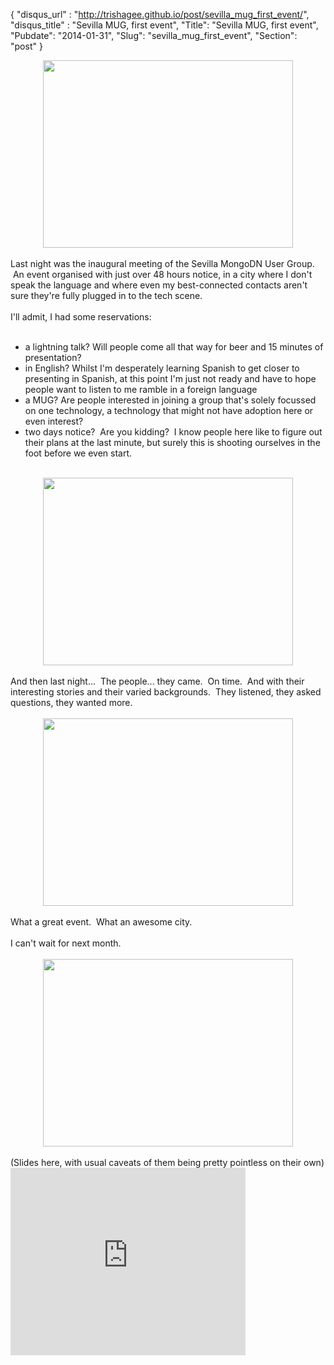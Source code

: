 {
 "disqus_url" : "http://trishagee.github.io/post/sevilla_mug_first_event/",
 "disqus_title" : "Sevilla MUG, first event",
 "Title": "Sevilla MUG, first event",
 "Pubdate": "2014-01-31",
 "Slug": "sevilla_mug_first_event",
 "Section": "post"
}
<div class="separator" style="clear: both; text-align: center;"><a href="http://2.bp.blogspot.com/-ACbZtH8y3pM/Uurim-7CuNI/AAAAAAAAMfU/iR7aAjV3L_E/s1600/IMG_20140130_191433.jpg" imageanchor="1" style="margin-left: 1em; margin-right: 1em;"><img border="0" src="http://2.bp.blogspot.com/-ACbZtH8y3pM/Uurim-7CuNI/AAAAAAAAMfU/iR7aAjV3L_E/s1600/IMG_20140130_191433.jpg" height="300" width="400" /></a></div><br />Last night was the inaugural meeting of the Sevilla MongoDN User Group. &nbsp;An event organised with just over 48 hours notice, in a city where I don't speak the language and where even my best-connected contacts aren't sure they're fully plugged in to the tech scene.<br /><br />I'll admit, I had some reservations:<br /><br /><ul><li>a lightning talk? Will people come all that way for beer and 15 minutes of presentation?</li><li>in English? Whilst I'm desperately learning Spanish to get closer to presenting in Spanish, at this point I'm just not ready and have to hope people want to listen to me ramble in a foreign language</li><li>a MUG? Are people interested in joining a group that's solely focussed on one technology, a technology that might not have adoption here or even interest?</li><li>two days notice? &nbsp;Are you kidding? &nbsp;I know people here like to figure out their plans at the last minute, but surely this is shooting ourselves in the foot before we even start.</li></ul><br /><div class="separator" style="clear: both; text-align: center;"><a href="http://4.bp.blogspot.com/-ZxzdtnwGKrk/UurinNqIjZI/AAAAAAAAMfQ/HHbZGT9MCV0/s1600/IMG_20140130_192137.jpg" imageanchor="1" style="margin-left: 1em; margin-right: 1em;"><img border="0" src="http://4.bp.blogspot.com/-ZxzdtnwGKrk/UurinNqIjZI/AAAAAAAAMfQ/HHbZGT9MCV0/s1600/IMG_20140130_192137.jpg" height="300" width="400" /></a></div><br />And then last night... &nbsp;The people... they came. &nbsp;On time. &nbsp;And with their interesting stories and their varied backgrounds. &nbsp;They listened, they asked questions, they wanted more.<br /><br /><div class="separator" style="clear: both; text-align: center;"><a href="http://4.bp.blogspot.com/-nU0wPfzI6DE/UuritPmwnDI/AAAAAAAAMfk/R49MwaxAzCk/s1600/IMG_20140130_201313.jpg" imageanchor="1" style="margin-left: 1em; margin-right: 1em;"><img border="0" src="http://4.bp.blogspot.com/-nU0wPfzI6DE/UuritPmwnDI/AAAAAAAAMfk/R49MwaxAzCk/s1600/IMG_20140130_201313.jpg" height="300" width="400" /></a></div><br />What a great event. &nbsp;What an awesome city. <br /><br />I can't wait for next month. <br /><br /><div class="separator" style="clear: both; text-align: center;"><a href="http://1.bp.blogspot.com/--soNKu8wqYU/UurimtUlxPI/AAAAAAAAMfM/wh3q9UV1FLQ/s1600/IMG_20140130_192632.jpg" imageanchor="1" style="margin-left: 1em; margin-right: 1em;"><img border="0" src="http://1.bp.blogspot.com/--soNKu8wqYU/UurimtUlxPI/AAAAAAAAMfM/wh3q9UV1FLQ/s1600/IMG_20140130_192632.jpg" height="300" width="400" /></a></div><div class="separator" style="clear: both; text-align: center;"><br /></div><div class="separator" style="clear: both; text-align: left;">(Slides here, with usual caveats of them being pretty pointless on their own)</div><iframe frameborder="0" height="300" marginheight="0" marginwidth="0" scrolling="no" src="http://www.slideshare.net/slideshow/embed_code/30654613" width="376"></iframe>
